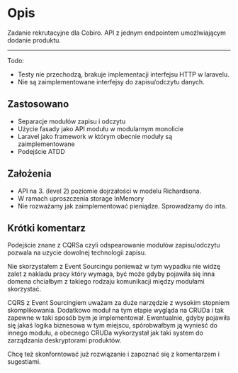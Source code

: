 # Opis

Zadanie rekrutacyjne dla Cobiro.
API z jednym endpointem umożlwiającym dodanie produktu.

---

Todo:
- Testy nie przechodzą, brakuje implementacji interfejsu HTTP w laravelu.
- Nie są zaimplementowane interfejsy do zapisu/odczytu danych.

## Zastosowano
- Separacje modułów zapisu i odczytu
- Użycie fasady jako API modułu w modularnym monolicie
- Laravel jako framework w którym obecnie moduły są zaimplementowane
- Podejście ATDD

## Założenia
- API na 3. (level 2) poziomie dojrzałości w modelu Richardsona.
- W ramach uproszczenia storage InMemory
- Nie rozważamy jak zaimplementować pieniądze. Sprowadzamy do inta.

## Krótki komentarz
Podejście znane z CQRSa czyli odspearowanie modułów zapisu/odczytu pozwala na uzycie dowolnej technologii zapisu.

Nie skorzystałem z Event Sourcingu ponieważ w tym wypadku nie widzę zalet z nakladu pracy który wymaga, być może gdyby pojawiła się inna domena chciałbym z takiego rodzaju komunikacji między modułami skorzystać.

CQRS z Event Sourcingiem uważam za duże narzędzie z wysokim stopniem skomplikowania. Dodatkowo moduł na tym etapie wygląda na CRUDa i tak zapewne w taki sposób bym je implementował.
Ewentualnie, gdyby pojawiła się jakaś logika biznesowa w tym miejscu, spórobwałbym ją wynieść do innego modułu, a obecnego CRUDa wykorzystał jak taki system do zarządzania deskryptorami produktów.

Chcę też skonforntować już rozwiązanie i zapoznać się z komentarzem i sugestiami.
